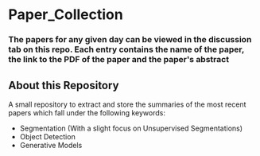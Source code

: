# Paper_Collection

### The papers for any given day can be viewed in the discussion tab on this repo. Each entry contains the name of the paper, the link to the PDF of the paper and the paper's abstract

## About this Repository
A small repository to extract and store the summaries of the most recent papers which fall under the following keywords:
- Segmentation (With a slight focus on Unsupervised Segmentations)
- Object Detection
- Generative Models


